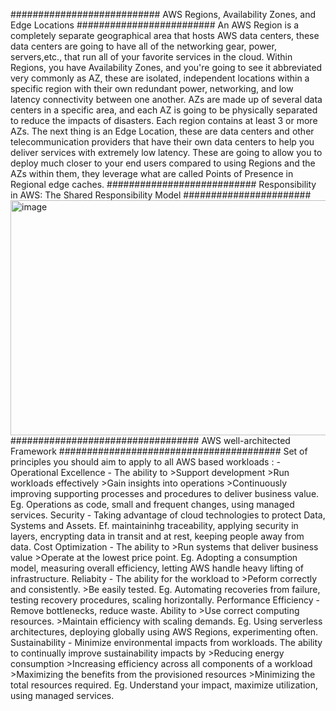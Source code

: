 ########################### AWS Regions, Availability Zones, and Edge Locations #########################
An AWS Region is a completely separate geographical area that hosts AWS data centers, these data centers are going to have all of the networking gear, power, servers,etc., that run all of your favorite services in the cloud.
Within Regions, you have Availability Zones, and you're going to see it abbreviated very commonly as AZ, these are isolated, independent locations within a specific region with their own redundant power, networking, and low latency connectivity between one another. AZs are made up of several data centers in a specific area, and each AZ is going to be physically separated to reduce the impacts of disasters. Each region contains at least 3 or more AZs.
The next thing is an Edge Location, these are data centers and other telecommunication providers that have their own data centers to help you deliver services with extremely low latency. These are going to allow you to deploy much closer to your end users compared to using Regions and the AZs within them, they leverage what are called Points of Presence in Regional edge caches.
########################### Responsibility in AWS: The Shared Responsibility Model #######################
<img width="710" height="376" alt="image" src="https://github.com/user-attachments/assets/cd14b44e-8723-4738-8ce2-179e8a857a64" />
################################## AWS well-architected Framework ########################################
Set of principles you should aim to apply to all AWS based workloads : -
Operational Excellence - The ability to >Support development >Run workloads effectively >Gain insights into operations >Continuously improving supporting processes and procedures to deliver business value. Eg. Operations as code, small and frequent changes, using managed services.
Security - Taking advantage of cloud technologies to protect Data, Systems and Assets. Ef. maintaininhg traceability, applying security in layers, encrypting data in transit and at rest, keeping people away from data.
Cost Optimization - The ability to >Run systems that deliver business value  >Operate at the lowest price point. Eg. Adopting a consumption model, measuring overall efficiency, letting AWS handle heavy lifting of infrastructure.
Reliabity - The ability for the workload to  >Peform correctly and consistently. >Be easily tested. Eg. Automating recoveries from failure, testing recovery procedures, scaling horizontally.
Performance Efficiency - Remove bottlenecks, reduce waste. Ability to >Use correct computing resources. >Maintain efficiency with scaling demands. Eg. Using serverless architectures, deploying globally using AWS Regions, experimenting often.
Sustainability - Minimize environmental impacts from workloads. The ability to continually improve sustainability impacts by >Reducing energy consumption  >Increasing efficiency across all components of a workload  >Maximizing the benefits from the provisioned resources  >Minimizing the total resources required. Eg. Understand your impact, maximize utilization, using managed services.


